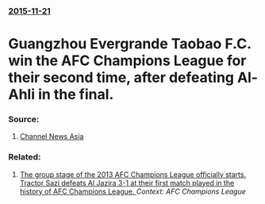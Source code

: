 ### [2015-11-21](/news/2015/11/21/index.md)

# Guangzhou Evergrande Taobao F.C. win the AFC Champions League for their second time, after defeating Al-Ahli in the final. 




### Source:

1. [Channel News Asia](http://www.channelnewsasia.com/news/sport/guangzhou-evergrande-win/2281978.html)

### Related:

1. [The group stage of the 2013 AFC Champions League officially starts. Tractor Sazi defeats Al Jazira 3-1 at their first match played in the history of AFC Champions League. ](/news/2013/02/26/the-group-stage-of-the-2013-afc-champions-league-officially-starts-tractor-sazi-defeats-al-jazira-3a1-at-their-first-match-played-in-the.md) _Context: AFC Champions League_
